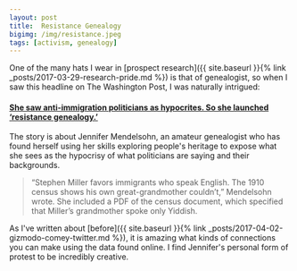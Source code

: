 ```yaml
---
layout: post
title:  Resistance Genealogy
bigimg: /img/resistance.jpeg
tags: [activism, genealogy]
--- 
```


One of the many hats I wear in [prospect research]({{ site.baseurl }}{% link _posts/2017-03-29-research-pride.md %}) is that of genealogist, so when I saw this headline on The Washington Post, I was naturally intrigued:

#### [She saw anti-immigration politicians as hypocrites. So she launched ‘resistance genealogy.’](https://www.washingtonpost.com/lifestyle/style/she-saw-anti-immigration-politicians-as-hypocrites-so-she-launched-resistance-genealogy/2018/03/12/1926b528-1d77-11e8-b2d9-08e748f892c0_story.html)

The story is about Jennifer Mendelsohn, an amateur genealogist who has found herself using her skills exploring people's heritage to expose what she sees as the hypocrisy of what politicians are saying and their backgrounds.

> “Stephen Miller favors immigrants who speak English. The 1910 census shows his own great-grandmother couldn’t,” Mendelsohn wrote. She included a PDF of the census document, which specified that Miller’s grandmother spoke only Yiddish.

As I've written about [before]({{ site.baseurl }}{% link _posts/2017-04-02-gizmodo-comey-twitter.md %}), it is amazing what kinds of connections you can make using the data found online. I find Jennifer's personal form of protest to be incredibly creative.